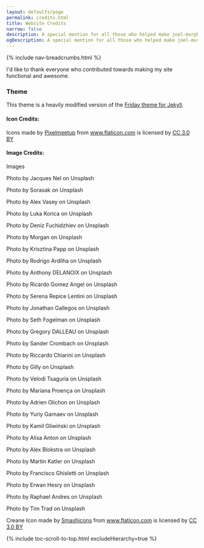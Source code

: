 ```yaml
---
layout: defaults/page
permalink: credits.html
title: Website Credits
narrow: false
description: A special mention for all those who helped make joel-murphy.co.uk possible.
ogDescription: A special mention for all those who helped make joel-murphy.co.uk possible.
---
```


{% include nav-breadcrumbs.html %}

I'd like to thank everyone who contributed towards making my site functional and awesome.

### Theme
This theme is a heavily modified version of the <a href="https://github.com/sfreytag/friday-theme" target="_blank">Friday theme for Jekyll</a>. 

#### Icon Credits:
Icons made by <a href="https://www.flaticon.com/authors/pixelmeetup" target="_blank" title="Pixelmeetup">Pixelmeetup</a> from <a href="https://www.flaticon.com/" target="_blank" title="Flaticon">www.flaticon.com</a> is licensed by <a href="http://creativecommons.org/licenses/by/3.0/" title="Creative Commons BY 3.0" target="_blank">CC 3.0 BY</a>

#### Image Credits:
Images

Photo by Jacques Nel on Unsplash

Photo by Sorasak on Unsplash

Photo by Alex Vasey on Unsplash

Photo by Luka Korica on Unsplash

Photo by Deniz Fuchidzhiev on Unsplash

Photo by Morgan on Unsplash

Photo by Krisztina Papp on Unsplash

Photo by Rodrigo Ardilha on Unsplash

Photo by Anthony DELANOIX on Unsplash

Photo by Ricardo Gomez Angel on Unsplash

Photo by Serena Repice Lentini on Unsplash

Photo by Jonathan Gallegos on Unsplash

Photo by Seth Fogelman on Unsplash

Photo by Gregory DALLEAU on Unsplash

Photo by Sander Crombach on Unsplash

Photo by Riccardo Chiarini on Unsplash

Photo by Gilly on Unsplash

Photo by Velodi Tsaguria on Unsplash

Photo by Mariana Proença on Unsplash

Photo by Adrien Olichon on Unsplash

Photo by Yuriy Garnaev on Unsplash

Photo by Kamil Gliwiński on Unsplash

Photo by Alisa Anton on Unsplash

Photo by Alex Blokstra on Unsplash

Photo by Martin Katler on Unsplash

Photo by Francisco Ghisletti on Unsplash

Photo by Erwan Hesry on Unsplash

Photo by Raphael Andres on Unsplash

Photo by Tim Trad on Unsplash

<div>Creane Icon made by <a href="https://www.flaticon.com/authors/smashicons" title="Smashicons">Smashicons</a> from <a href="https://www.flaticon.com/"                 title="Flaticon">www.flaticon.com</a> is licensed by <a href="http://creativecommons.org/licenses/by/3.0/" title="Creative Commons BY 3.0" target="_blank">CC 3.0 BY</a></div>

{% include toc-scroll-to-top.html excludeHierarchy=true %}